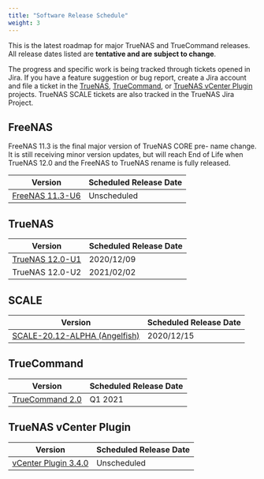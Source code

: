 ```yaml
---
title: "Software Release Schedule"
weight: 3
---
```


This is the latest roadmap for major TrueNAS and TrueCommand releases.
All release dates listed are **tentative and are subject to change**.

The progress and specific work is being tracked through tickets opened in Jira.
If you have a feature suggestion or bug report, create a Jira account and file a ticket in the [TrueNAS](https://jira.ixsystems.com/projects/NAS "TrueNAS Jira Project"), [TrueCommand](https://jira.ixsystems.com/projects/TC "TrueCommand Jira Project"), or [TrueNAS vCenter Plugin](https://jira.ixsystems.com/secure/RapidBoard.jspa?rapidView=26&projectKey=VCP "TrueNAS vCenter Plugin Project") projects.
TrueNAS SCALE tickets are also tracked in the TrueNAS Jira Project.

## FreeNAS

FreeNAS 11.3 is the final major version of TrueNAS CORE pre- name change.
It is still receiving minor version updates, but will reach End of Life when TrueNAS 12.0 and the FreeNAS to TrueNAS rename is fully released.

| Version                                                                                                          | Scheduled Release Date |
|------------------------------------------------------------------------------------------------------------------|------------------------|
| [FreeNAS 11.3-U6](https://jira.ixsystems.com/issues/?jql=project%20%3D%20NAS%20AND%20fixVersion%20%3D%2011.3-U6) | Unscheduled            |

## TrueNAS

| Version                                                                                                          | Scheduled Release Date |
|------------------------------------------------------------------------------------------------------------------|------------------------|
| [TrueNAS 12.0-U1](https://jira.ixsystems.com/issues/?jql=project%20%3D%20NAS%20AND%20fixVersion%20%3D%2012.0-U1) | 2020/12/09             |
| TrueNAS 12.0-U2                                                                                                  | 2021/02/02             |

## SCALE

| Version                                                                                                                                                         | Scheduled Release Date |
|-----------------------------------------------------------------------------------------------------------------------------------------------------------------|------------------------|
| [SCALE-20.12-ALPHA (Angelfish)](https://jira.ixsystems.com/issues/?jql=project%20%3D%20NAS%20AND%20fixVersion%20%3D%20%22SCALE-20.12-%20ALPHA%20(Angelfish)%22) | 2020/12/15             |

## TrueCommand

| Version                                                                                                                 | Scheduled Release Date |
|-------------------------------------------------------------------------------------------------------------------------|------------------------|
| [TrueCommand 2.0](https://jira.ixsystems.com/issues/?jql=project%20%3D%20TrueCommand%20%20AND%20fixVersion%20%3D%202.0) | Q1 2021                |



## TrueNAS vCenter Plugin

| Version                                                                                                                                   | Scheduled Release Date |
|-------------------------------------------------------------------------------------------------------------------------------------------|------------------------|
| [vCenter Plugin 3.4.0](https://jira.ixsystems.com/projects/VCP/versions/12302)                                                            | Unscheduled            |
